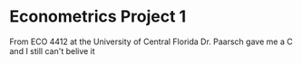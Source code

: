 # Econometrics Project 1

From ECO 4412 at the University of Central Florida
Dr. Paarsch gave me a C and I still can't belive it
